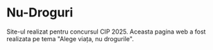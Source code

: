 # Nu-Droguri
Site-ul realizat pentru concursul CIP 2025. Aceasta pagina web a fost realizata pe tema "Alege viața, nu drogurile". 
